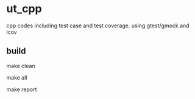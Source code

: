 # ut_cpp
cpp codes including test case and test coverage.
using gtest/gmock and lcov


build
------------

make clean

make all

make report

